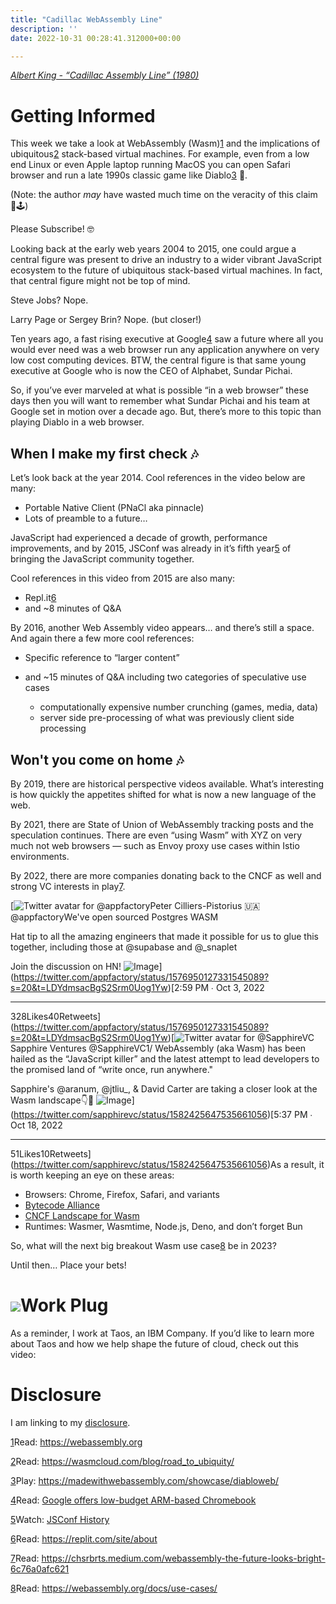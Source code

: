 ```yaml
---
title: "Cadillac WebAssembly Line"
description: ''
date: 2022-10-31 00:28:41.312000+00:00

---
```


*[Albert King - “Cadillac Assembly Line” (1980)](https://www.youtube.com/watch?v=7bdtuOJycFQ)*

Getting Informed
================

This week we take a look at WebAssembly (Wasm)[1](#footnote-1) and the implications of ubiquitous[2](#footnote-2) stack-based virtual machines. For example, even from a low end Linux or even Apple laptop running MacOS you can open Safari browser and run a late 1990s classic game like Diablo[3](#footnote-3) 🤯. 

(Note: the author *may* have wasted much time on the veracity of this claim 🤣🕹️)

Please Subscribe! 🤓

Looking back at the early web years 2004 to 2015, one could argue a central figure was present to drive an industry to a wider vibrant JavaScript ecosystem to the future of ubiquitous stack-based virtual machines. In fact, that central figure might not be top of mind.

Steve Jobs? Nope.

Larry Page or Sergey Brin? Nope. (but closer!)

Ten years ago, a fast rising executive at Google[4](#footnote-4) saw a future where all you would ever need was a web browser run any application anywhere on very low cost computing devices. BTW, the central figure is that same young executive at Google who is now the CEO of Alphabet, Sundar Pichai.

So, if you’ve ever marveled at what is possible “in a web browser” these days then you will want to remember what Sundar Pichai and his team at Google set in motion over a decade ago. But, there’s more to this topic than playing Diablo in a web browser.

When I make my first check 🎶
----------------------------

Let’s look back at the year 2014. Cool references in the video below are many:

* Portable Native Client (PNaCl aka pinnacle)
* Lots of preamble to a future…

JavaScript had experienced a decade of growth, performance improvements, and by 2015, JSConf was already in it’s fifth year[5](#footnote-5) of bringing the JavaScript community together.

Cool references in this video from 2015 are also many:

* Repl.it[6](#footnote-6)
* and ~8 minutes of Q&A

By 2016, another Web Assembly video appears… and there’s still a space. And again there a few more cool references:

* Specific reference to “larger content”
* and ~15 minutes of Q&A including two categories of speculative use cases


	+ computationally expensive number crunching (games, media, data)
	+ server side pre-processing of what was previously client side processing

Won't you come on home 🎶
------------------------

By 2019, there are historical perspective videos available. What’s interesting is how quickly the appetites shifted for what is now a new language of the web.

By 2021, there are State of Union of WebAssembly tracking posts and the speculation continues. There are even “using Wasm” with XYZ on very much not web browsers — such as Envoy proxy use cases within Istio environments.

By 2022, there are more companies donating back to the CNCF as well and strong VC interests in play[7](#footnote-7).

[![Twitter avatar for @appfactory](https://substackcdn.com/image/twitter_name/w_96/appfactory.jpg)Peter Cilliers-Pistorius 🇺🇦 @appfactoryWe've open sourced Postgres WASM

Hat tip to all the amazing engineers that made it possible for us to glue this together, including those at @supabase and @\_snaplet 

Join the discussion on HN! ![Image](https://pbs.substack.com/media/FeJzOEMWYAMfBTV.jpg)](https://twitter.com/appfactory/status/1576950127331545089?s=20&t=LDYdmsacBgS2Srm0Uog1Yw)[2:59 PM ∙ Oct 3, 2022

---

328Likes40Retweets](https://twitter.com/appfactory/status/1576950127331545089?s=20&t=LDYdmsacBgS2Srm0Uog1Yw)[![Twitter avatar for @SapphireVC](https://substackcdn.com/image/twitter_name/w_96/SapphireVC.jpg)Sapphire Ventures @SapphireVC1/ WebAssembly (aka Wasm) has been hailed as the “JavaScript killer” and the latest attempt to lead developers to the promised land of “write once, run anywhere."

Sapphire's @aranum, @jtliu\_, & David Carter are taking a closer look at the Wasm landscape👇👀 ![Image](https://pbs.substack.com/media/FfXnBjuXwAI8qDs.jpg)](https://twitter.com/sapphirevc/status/1582425647535661056)[5:37 PM ∙ Oct 18, 2022

---

51Likes10Retweets](https://twitter.com/sapphirevc/status/1582425647535661056)As a result, it is worth keeping an eye on these areas:

* Browsers: Chrome, Firefox, Safari, and variants
* [Bytecode Alliance](https://bytecodealliance.org)
* [CNCF Landscape for Wasm](https://landscape.cncf.io/wasm)
* Runtimes: Wasmer, Wasmtime, Node.js, Deno, and don’t forget Bun

So, what will the next big breakout Wasm use case[8](#footnote-8) be in 2023? 

Until then… Place your bets!

[![](https://bucketeer-e05bbc84-baa3-437e-9518-adb32be77984.s3.amazonaws.com/public/images/1b00771e-8d75-4122-85ae-f087b515e902_940x788.png)](https://substackcdn.com/image/fetch/f_auto,q_auto:good,fl_progressive:steep/https%3A%2F%2Fbucketeer-e05bbc84-baa3-437e-9518-adb32be77984.s3.amazonaws.com%2Fpublic%2Fimages%2F1b00771e-8d75-4122-85ae-f087b515e902_940x788.png)Work Plug
=========

As a reminder, I work at Taos, an IBM Company. If you’d like to learn more about Taos and how we help shape the future of cloud, check out this video: 

Disclosure
==========

I am linking to my [disclosure](https://jaycuthrell.com/disclosure/?utm_campaign=Fudge%20Sunday&utm_medium=email&utm_source=Revue%20newsletter).

[1](#footnote-anchor-1)Read: <https://webassembly.org>

[2](#footnote-anchor-2)Read: <https://wasmcloud.com/blog/road_to_ubiquity/>

[3](#footnote-anchor-3)Play: <https://madewithwebassembly.com/showcase/diabloweb/>

[4](#footnote-anchor-4)Read: [Google offers low-budget ARM-based Chromebook](https://web.archive.org/web/20121018212316/http://news.cnet.com/8301-1023_3-57534803-93/google-offers-low-budget-arm-based-chromebook/)

[5](#footnote-anchor-5)Watch: [JSConf History](https://videos.elastic.co/watch/2YjKwpPx6MUREm6ZsdWy8Q?chapter=1)

[6](#footnote-anchor-6)Read: <https://replit.com/site/about>

[7](#footnote-anchor-7)Read: <https://chsrbrts.medium.com/webassembly-the-future-looks-bright-6c76a0afc621>

[8](#footnote-anchor-8)Read: <https://webassembly.org/docs/use-cases/>


